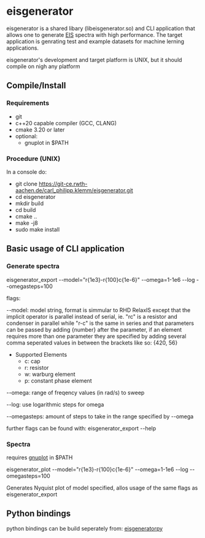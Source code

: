 # eisgenerator

eisgenerator is a shared libary (libeisgenerator.so) and CLI application that allows one to generate [EIS](https://de.wikipedia.org/wiki/Impedanzspektroskopie) spectra with high performance.
The target application is genrating test and example datasets for machine lerning applications.

eisgenerator's development and target platform is UNIX, but it should compile on nigh any platform

## Compile/Install

### Requirements

* git
* c++20 capable compiler (GCC, CLANG)
* cmake 3.20 or later
* optional:
	* gnuplot in $PATH

### Procedure (UNIX)

In a console do:

* git clone https://git-ce.rwth-aachen.de/carl_philipp.klemm/eisgenerator.git
* cd eisgenerator
* mkdir build
* cd build
* cmake ..
* make -j8
* sudo make install

## Basic usage of CLI application

### Generate spectra

eisgenerator_export --model="r{1e3}-r{100}c{1e-6}" --omega=1-1e6 --log --omegasteps=100

flags:

--model: model string, format is simmular to RHD RelaxIS except that the implicit operator is parallel instead of serial, ie. "rc" is a resistor and condenser in parallel while "r-c" is the same in series and that parameters can be passed by adding {number} after the parameter, if an element requires more than one parameter they are specified by adding several comma seperated values in between the brackets like so: {420, 56}

* Supported Elements
	* c: cap
	* r: resistor
	* w: warburg element
	* p: constant phase element

--omega: range of freqency values (in rad/s) to sweep

--log: use logarithmic steps for omega

--omegasteps: amount of steps to take in the range specified by --omega

further flags can be found with: eisgenerator_export --help

### Spectra

requires [gnuplot](http://www.gnuplot.info/) in $PATH

eisgenerator_plot --model="r{1e3}-r{100}c{1e-6}" --omega=1-1e6 --log --omegasteps=100

Generates Nyquist plot of model specified, allos  usage of the same flags as eisgenerator_export

## Python bindings

python bindings can be build seperately from: [eisgeneratorpy](https://git-ce.rwth-aachen.de/carl_philipp.klemm/eisgeneraorpy)
